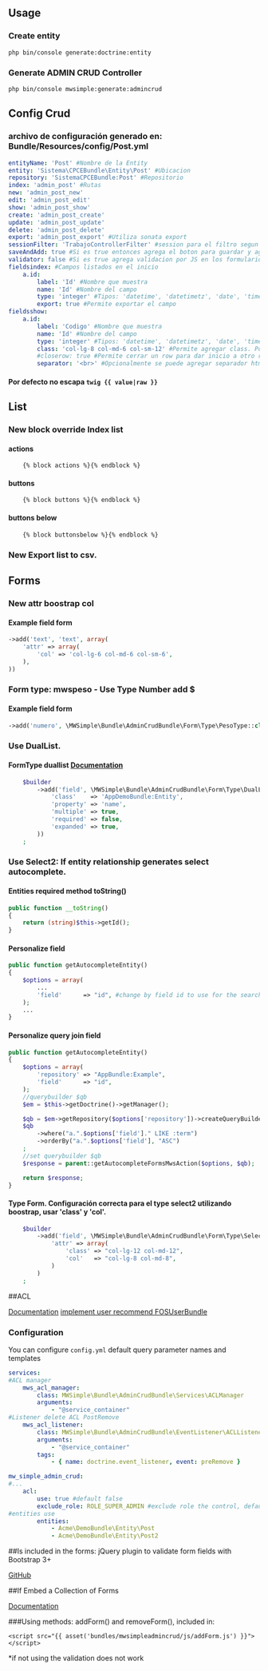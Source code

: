 ## Usage

### Create entity

```cli
php bin/console generate:doctrine:entity
```

### Generate ADMIN CRUD Controller

```cli
php bin/console mwsimple:generate:admincrud
```
## Config Crud

### archivo de configuración generado en: Bundle/Resources/config/Post.yml
```yaml
entityName: 'Post' #Nombre de la Entity
entity: 'Sistema\CPCEBundle\Entity\Post' #Ubicacion
repository: 'SistemaCPCEBundle:Post' #Repositorio
index: 'admin_post' #Rutas
new: 'admin_post_new'
edit: 'admin_post_edit'
show: 'admin_post_show'
create: 'admin_post_create'
update: 'admin_post_update'
delete: 'admin_post_delete'
export: 'admin_post_export' #Utiliza sonata export
sessionFilter: 'TrabajoControllerFilter' #session para el filtro segun la entity
saveAndAdd: true #Si es true entonces agrega el boton para guardar y agregar otro
validator: false #Si es true agrega validacion por JS en los formularios
fieldsindex: #Campos listados en el inicio
    a.id:
        label: 'Id' #Nombre que muestra
        name: 'Id' #Nombre del campo
        type: 'integer' #Tipos: 'datetime', 'datetimetz', 'date', 'time', 'boolean', 'ONE_TO_MANY', 'MANY_TO_MANY', 'string'
        export: true #Permite exportar el campo
fieldsshow:
    a.id:
        label: 'Codigo' #Nombre que muestra
        name: 'Id' #Nombre del campo
        type: 'integer' #Tipos: 'datetime', 'datetimetz', 'date', 'time', 'boolean', 'ONE_TO_MANY', 'MANY_TO_MANY', 'string'
        class: 'col-lg-8 col-md-6 col-sm-12' #Permite agregar class. Por defecto es col-12
        #closerow: true #Permite cerrar un row para dar inicio a otro row (http://getbootstrap.com/)
        separator: '<br>' #Opcionalmente se puede agregar separador html para ONE_TO_MANY || MANY_TO_MANY
```
#### Por defecto no escapa ```twig {{ value|raw }} ```
## List

### New block override Index list
#### actions
```twig
    {% block actions %}{% endblock %}
```
#### buttons
```twig
    {% block buttons %}{% endblock %}
```
#### buttons below
```twig
    {% block buttonsbelow %}{% endblock %}
```

### New Export list to csv.

## Forms

### New attr boostrap col
#### Example field form
```php
->add('text', 'text', array(
    'attr' => array(
        'col' => 'col-lg-6 col-md-6 col-sm-6',
    ),
))
```

### Form type: mwspeso - Use Type Number add $
#### Example field form
```php
->add('numero', \MWSimple\Bundle\AdminCrudBundle\Form\Type\PesoType::class)
```
### Use DualList.
#### FormType duallist [Documentation](http://bootsnipp.com/snippets/featured/bootstrap-dual-list)
```php
    $builder
        ->add('field', \MWSimple\Bundle\AdminCrudBundle\Form\Type\DualListType::class, array(
            'class'    => 'AppDemoBundle:Entity',
            'property' => 'name',
            'multiple' => true,
            'required' => false,
            'expanded' => true,
        ))
    ;
```
### Use Select2: If entity relationship generates select autocomplete.
#### Entities required method toString()
```php
public function __toString()
{
    return (string)$this->getId();
}
```
#### Personalize field
```php
public function getAutocompleteEntity()
{
    $options = array(
        ...
        'field'      => "id", #change by field id to use for the search
    );
    ...
}
```
#### Personalize query join field
```php
public function getAutocompleteEntity()
{
    $options = array(
        'repository' => "AppBundle:Example",
        'field'      => "id",
    );
    //querybuilder $qb
    $em = $this->getDoctrine()->getManager();

    $qb = $em->getRepository($options['repository'])->createQueryBuilder('a');
    $qb
        ->where("a.".$options['field']." LIKE :term")
        ->orderBy("a.".$options['field'], "ASC")
    ;
    //set querybuilder $qb
    $response = parent::getAutocompleteFormsMwsAction($options, $qb);

    return $response;
}
```
#### Type Form. Configuración correcta para el type select2 utilizando boostrap, usar 'class' y 'col'.
```php
    $builder
        ->add('field', \MWSimple\Bundle\AdminCrudBundle\Form\Type\Select2entityType::class, array(
            'attr' => array(
                'class' => "col-lg-12 col-md-12",
                'col'   => "col-lg-8 col-md-8",
            )
        )
    ;
```

##ACL

[Documentation](http://symfony.com/doc/2.3/cookbook/security/acl.html)
[implement user recommend FOSUserBundle](https://github.com/FriendsOfSymfony/FOSUserBundle)
### Configuration

You can configure `config.yml` default query parameter names and templates

```yaml
services:
#ACL manager
    mws_acl_manager:
        class: MWSimple\Bundle\AdminCrudBundle\Services\ACLManager
        arguments:
            - "@service_container"
#Listener delete ACL PostRemove
    mws_acl_listener:
        class: MWSimple\Bundle\AdminCrudBundle\EventListener\ACLListener
        arguments:
            - "@service_container"
        tags:
            - { name: doctrine.event_listener, event: preRemove }

mw_simple_admin_crud:
#...
    acl:
        use: true #default false
        exclude_role: ROLE_SUPER_ADMIN #exclude role the control, default false
#entities use
        entities:
            - Acme\DemoBundle\Entity\Post
            - Acme\DemoBundle\Entity\Post2
```

##Is included in the forms: jQuery plugin to validate form fields with Bootstrap 3+

[GitHub](https://github.com/nghuuphuoc/bootstrapvalidator)

##If Embed a Collection of Forms

[Documentation](http://symfony.com/doc/current/cookbook/form/form_collections.html)

###Using methods: addForm() and removeForm(), included in:

```twig
<script src="{{ asset('bundles/mwsimpleadmincrud/js/addForm.js') }}"></script>
```

*if not using the validation does not work
